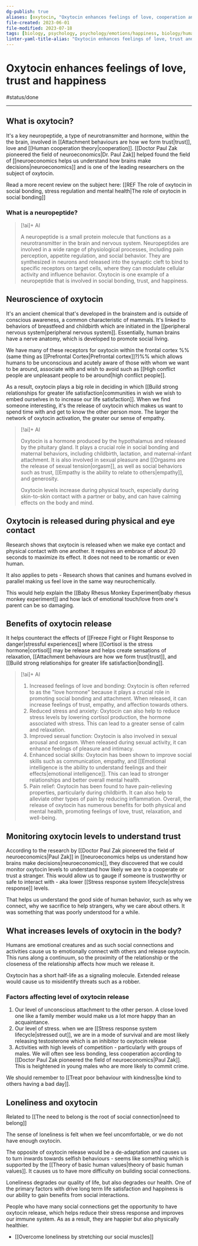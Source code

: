 ```yaml
---
dg-publish: true
aliases: [oxytocin, "Oxytocin enhances feelings of love, cooperation and happiness", cuddle hormone, love hormone, "hormone promoting love, trust and cooperation", feelings of love, feelings of trust, oxytocin—the hormone in the brain that is involved in human trust, love, and cooperation, neuropeptide oxytocin]
file-created: 2023-06-01
file-modified: 2023-07-18
tags: [biology, psychology, psychology/emotions/happiness, biology/human-biology/body/hormone, relationship/love, health/stress]
linter-yaml-title-alias: "Oxytocin enhances feelings of love, trust and happiness"
---
```


# Oxytocin enhances feelings of love, trust and happiness

#status/done

---

## What is oxytocin?

It's a key neuropeptide, a type of neurotransmitter and hormone, within the the brain, involved in [[Attachment behaviours are how we form trust|trust]], love and [[Human cooperation theory|cooperation]]. [[Doctor Paul Zak pioneered the field of neuroeconomics|Dr. Paul Zak]] helped found the field of [[neuroeconomics helps us understand how brains make decisions|neuroeconomics]] and is one of the leading researchers on the subject of oxytocin.

Read a more recent review on the subject here: [[REF The role of oxytocin in social bonding, stress regulation and mental health|The role of oxytocin in social bonding]]

### What is a neuropeptide?

> [!ai]+ AI
>
> A neuropeptide is a small protein molecule that functions as a neurotransmitter in the brain and nervous system. Neuropeptides are involved in a wide range of physiological processes, including pain perception, appetite regulation, and social behavior. They are synthesized in neurons and released into the synaptic cleft to bind to specific receptors on target cells, where they can modulate cellular activity and influence behavior. Oxytocin is one example of a neuropeptide that is involved in social bonding, trust, and happiness.

## Neuroscience of oxytocin

It's an ancient chemical that's developed in the brainstem and is outside of conscious awareness, a common characteristic of mammals. It's linked to behaviors of breastfeed and childbirth which are initiated in the [[peripheral nervous system|peripheral nervous system]]. Essentially, human brains have a nerve anatomy, which is developed to promote social living.

We have many of these receptors for oxytocin within the frontal cortex %%(same thing as [[Prefrontal Cortex|Prefrontal cortex]]?)%%  which allows humans to be unconscious and acutely aware of those with whom we want to be around, associate with and wish to avoid such as [[High conflict people are unpleasant people to be around|high conflict people]].

As a result, oxytocin plays a big role in deciding in which [[Build strong relationships for greater life satisfaction|communities in wish we wish to embed ourselves in to increase our life satisfaction]]. When we find someone interesting, it's the release of oxytocin which makes us want to spend time with and get to know the other person more. The larger the network of oxytocin activation, the greater our sense of empathy.

> [!ai]+ AI
>
> Oxytocin is a hormone produced by the hypothalamus and released by the pituitary gland. It plays a crucial role in social bonding and maternal behaviors, including childbirth, lactation, and maternal-infant attachment. It is also involved in sexual pleasure and [[Orgasms are the release of sexual tension|orgasm]], as well as social behaviors such as trust, [[Empathy is the ability to relate to others|empathy]], and generosity.
>
> Oxytocin levels increase during physical touch, especially during skin-to-skin contact with a partner or baby, and can have calming effects on the body and mind.

## Oxytocin is released during physical and eye contact

Research shows that oxytocin is released when we make eye contact and physical contact with one another. It requires an embrace of about 20 seconds to maximize its effect. It does not need to be romantic or even human.

It also applies to pets - Research shows that canines and humans evolved in parallel making us feel love in the same way neurochemically.

This would help explain the [[Baby Rhesus Monkey Experiment|baby rhesus monkey experiment]] and how lack of emotional touch/love from one's parent can be so damaging.

## Benefits of oxytocin release

It helps counteract the effects of [[Freeze Fight or Flight Response to danger|stressful experiences]] where [[Cortisol is the stress hormone|cortisol]] may be release and helps create sensations of relaxation, [[Attachment behaviours are how we form trust|trust]], and [[Build strong relationships for greater life satisfaction|bonding]].

> [!ai]+ AI
>
> 1. Increased feelings of love and bonding: Oxytocin is often referred to as the "love hormone" because it plays a crucial role in promoting social bonding and attachment. When released, it can increase feelings of trust, empathy, and affection towards others.
> 2. Reduced stress and anxiety: Oxytocin can also help to reduce stress levels by lowering cortisol production, the hormone associated with stress. This can lead to a greater sense of calm and relaxation.
> 3. Improved sexual function: Oxytocin is also involved in sexual arousal and orgasm. When released during sexual activity, it can enhance feelings of pleasure and intimacy.
> 4. Enhanced social skills: Oxytocin has been shown to improve social skills such as communication, empathy, and [[Emotional intelligence is the ability to understand feelings and their effects|emotional intelligence]]. This can lead to stronger relationships and better overall mental health.
> 5. Pain relief: Oxytocin has been found to have pain-relieving properties, particularly during childbirth. It can also help to alleviate other types of pain by reducing inflammation.
> Overall, the release of oxytocin has numerous benefits for both physical and mental health, promoting feelings of love, trust, relaxation, and well-being.

## Monitoring oxytocin levels to understand trust

According to the research by [[Doctor Paul Zak pioneered the field of neuroeconomics|Paul Zak]] in [[neuroeconomics helps us understand how brains make decisions|neuroeconomics]], they discovered that we could monitor oxytocin levels to understand how likely we are to a cooperate or trust a stranger.
This would allow us to gauge if someone is trustworthy or safe to interact with - aka lower [[Stress response system lifecycle|stress response]] levels.

That helps us understand the good side of human behavior, such as why we connect, why we sacrifice to help strangers, why we care about others. It was something that was poorly understood for a while.

## What increases levels of oxytocin in the body?

Humans are emotional creatures and as such social connections and activities cause us to emotionally connect with others and release oxytocin. This runs along a continuum, so the proximity of the relationship or the closeness of the relationship affects how much we release it.

Oxytocin has a short half-life as a signaling molecule. Extended release would cause us to misidentify threats such as a robber.

### Factors affecting level of oxytocin release

1. Our level of unconscious attachment to the other person. A close loved one like a family member would make us a lot more happy than an acquaintance.
2. Our level of stress. when we are [[Stress response system lifecycle|stressed out]], we are in a mode of survival and are most likely releasing testosterone which is an inhibitor to oxytocin release
3. Activities with high levels of competition - particularly with groups of males. We will often see less bonding, less cooperation according to [[Doctor Paul Zak pioneered the field of neuroeconomics|Paul Zak]]. This is heightened in young males who are more likely to commit crime.

We should remember to [[Treat poor behaviour with kindness|be kind to others having a bad day]].

## Loneliness and oxytocin

Related to [[The need to belong is the root of social connection|need to belong]]

The sense of loneliness is felt when we feel uncomfortable, or we do not have enough oxytocin.

The opposite of oxytocin release would be a de-adaptation and causes us to turn inwards towards selfish behaviours - seems like something which is supported by the [[Theory of basic human values|theory of basic human values]]. It causes us to have more difficulty on building social connections.

Loneliness degrades our quality of life, but also degrades our health. One of the primary factors with drive long term life satisfaction and happiness is our ability to gain benefits from social interactions.

People who have many social connections get the opportunity to have oxytocin release, which helps reduce their stress response and improves our immune system. As as a result, they are happier but also physically healthier.

- [[Overcome loneliness by stretching our social muscles]]
